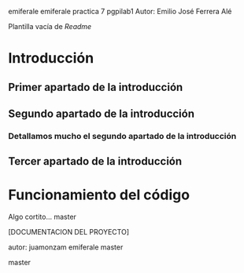 emiferale
emiferale
practica 7 pgpilab1
Autor: Emilio José Ferrera Alé

Plantilla vacía de *Readme*

# Introducción

## Primer apartado de la introducción
## Segundo apartado de la introducción
### Detallamos mucho el segundo apartado de la introducción
## Tercer apartado de la introducción


# Funcionamiento del código
 Algo cortito...
master

[DOCUMENTACION DEL PROYECTO]

autor: juamonzam
emiferale
master


master
